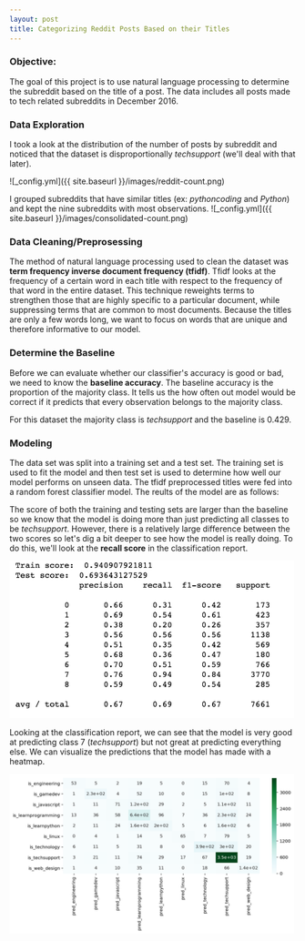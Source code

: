 ```yaml
---
layout: post
title: Categorizing Reddit Posts Based on their Titles
---
```


### Objective:
The goal of this project is to use natural language processing to determine the subreddit based on the title of a post. The data includes all posts made to tech related subreddits in December 2016.

### Data Exploration
I took a look at the distribution of the number of posts by subreddit and noticed that the dataset is disproportionally _techsupport_ (we'll deal with that later). 

![_config.yml]({{ site.baseurl }}/images/reddit-count.png)

I grouped subreddits that have similar titles (ex: _pythoncoding_ and _Python_) and kept the nine subreddits with most observations. 
![_config.yml]({{ site.baseurl }}/images/consolidated-count.png)

### Data Cleaning/Preprosessing
The method of natural language processing used to clean the dataset was **term frequency inverse document frequency (tfidf)**. Tfidf looks at the frequency of a certain word in each title with respect to the frequency of that word in the entire dataset. This technique reweights terms to strengthen those that are highly specific to a particular document, while suppressing terms that are common to most documents. Because the titles are only a few words long, we want to focus on words that are unique and therefore informative to our model.

### Determine the Baseline
Before we can evaluate whether our classifier's accuracy is good or bad, we need to know the **baseline accuracy**. The baseline accuracy is the proportion of the majority class. It tells us the how often out model would be correct if it predicts that every observation belongs to the majority class. 

For this dataset the majority class is _techsupport_ and the baseline is 0.429. 

### Modeling
The data set was split into a training set and a test set. The training set is used to fit the model and then test set is used to determine how well our model performs on unseen data. The tfidf preprocessed titles were fed into a random forest classifier model. The reults of the model are as follows: 

The score of both the training and testing sets are larger than the baseline so we know that the model is doing more than just predicting all classes to be _techsupport_. However, there is a relatively large difference between the two scores so let's dig a bit deeper to see how the model is really doing. To do this, we'll look at the **recall score** in the classification report.

<img src="/images/reddit_class_report.png" width="500" >

Looking at the classification report, we can see that the model is very good at predicting class 7 (_techsupport_) but not great at predicting everything else. We can visualize the predictions that the model has made with a heatmap.

<img src="/images/reddit_heatmap.png" width="500" >


